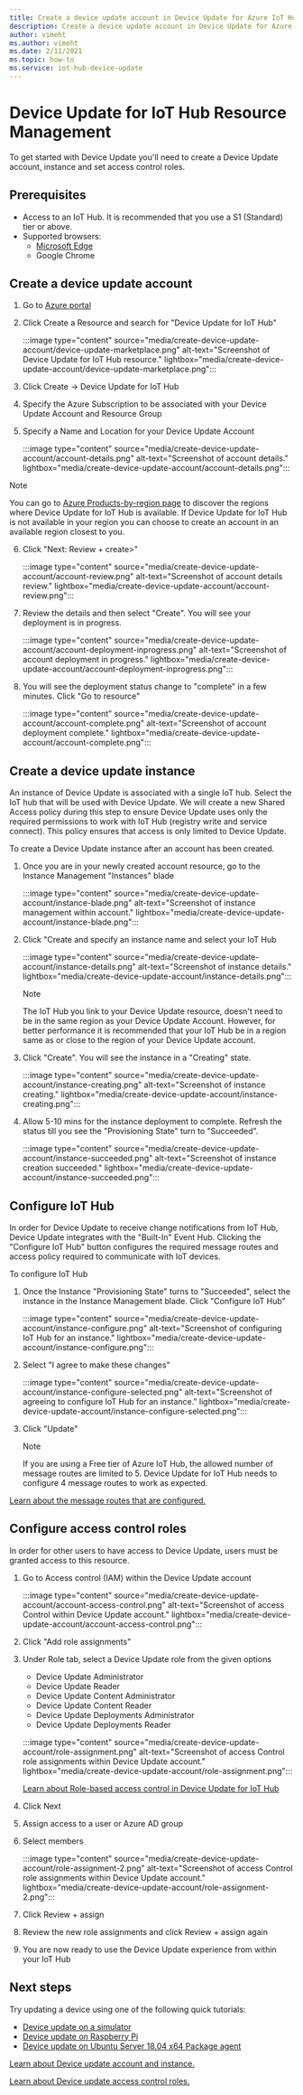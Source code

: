 ```yaml
---
title: Create a device update account in Device Update for Azure IoT Hub | Microsoft Docs
description: Create a device update account in Device Update for Azure IoT Hub.
author: vimeht
ms.author: vimeht
ms.date: 2/11/2021
ms.topic: how-to
ms.service: iot-hub-device-update
---
```


# Device Update for IoT Hub Resource Management

To get started with Device Update you'll need to create a Device Update account, instance and set access control roles. 

## Prerequisites

* Access to an IoT Hub. It is recommended that you use a S1 (Standard) tier or above. 
* Supported browsers:
  * [Microsoft Edge](https://www.microsoft.com/edge)
  * Google Chrome

## Create a device update account

1. Go to [Azure portal](https://portal.azure.com)

2. Click Create a Resource and search for "Device Update for IoT Hub"

   :::image type="content" source="media/create-device-update-account/device-update-marketplace.png" alt-text="Screenshot of Device Update for IoT Hub resource." lightbox="media/create-device-update-account/device-update-marketplace.png":::

3. Click Create -> Device Update for IoT Hub

4. Specify the Azure Subscription to be associated with your Device Update Account and Resource Group

5. Specify a Name and Location for your Device Update Account

   :::image type="content" source="media/create-device-update-account/account-details.png" alt-text="Screenshot of account details." lightbox="media/create-device-update-account/account-details.png":::

 > [!NOTE]
 > You can go to [Azure Products-by-region page](https://azure.microsoft.com/global-infrastructure/services/?products=iot-hub) to discover the regions where Device Update for IoT Hub is available. If Device Update for IoT Hub is not available in your region you can choose to create an account in an available region closest to you. 

6. Click "Next: Review + create>"

   :::image type="content" source="media/create-device-update-account/account-review.png" alt-text="Screenshot of account details review." lightbox="media/create-device-update-account/account-review.png":::

7. Review the details and then select "Create". You will see your deployment is in progress. 

   :::image type="content" source="media/create-device-update-account/account-deployment-inprogress.png" alt-text="Screenshot of account deployment in progress." lightbox="media/create-device-update-account/account-deployment-inprogress.png":::

8. You will see the deployment status change to "complete" in a few minutes. Click "Go to resource"

   :::image type="content" source="media/create-device-update-account/account-complete.png" alt-text="Screenshot of account deployment complete." lightbox="media/create-device-update-account/account-complete.png":::

## Create a device update instance 

An instance of Device Update is associated with a single IoT hub. Select the IoT hub that will be used with Device Update. We will create a new Shared Access policy during this step to ensure Device Update uses only the required permissions to work with IoT Hub (registry write and service connect). This policy ensures that access is only limited to Device Update.

To create a Device Update instance after an account has been created.

1. Once you are in your newly created account resource, go to the Instance Management "Instances" blade

   :::image type="content" source="media/create-device-update-account/instance-blade.png" alt-text="Screenshot of instance management within account." lightbox="media/create-device-update-account/instance-blade.png":::

2. Click "Create and specify an instance name and select your IoT Hub

   :::image type="content" source="media/create-device-update-account/instance-details.png" alt-text="Screenshot of instance details." lightbox="media/create-device-update-account/instance-details.png":::

   > [!NOTE] 
   > The IoT Hub you link to your Device Update resource, doesn't need to be in the same region as your Device Update Account. However, for better performance it is recommended that your IoT Hub be in a region same as or close to the region of your Device Update account. 

3. Click "Create". You will see the instance in a "Creating" state. 

   :::image type="content" source="media/create-device-update-account/instance-creating.png" alt-text="Screenshot of instance creating." lightbox="media/create-device-update-account/instance-creating.png":::

4. Allow 5-10 mins for the instance deployment to complete. Refresh the status till you see the "Provisioning State" turn to "Succeeded".

   :::image type="content" source="media/create-device-update-account/instance-succeeded.png" alt-text="Screenshot of instance creation succeeded." lightbox="media/create-device-update-account/instance-succeeded.png":::

## Configure IoT Hub 

In order for Device Update to receive change notifications from IoT Hub, Device Update integrates with the "Built-In" Event Hub. Clicking the "Configure IoT Hub" button configures the required message routes and access policy required to communicate with IoT devices. 

To configure IoT Hub

1. Once the Instance "Provisioning State" turns to "Succeeded", select the instance in the Instance Management blade. Click "Configure IoT Hub"

   :::image type="content" source="media/create-device-update-account/instance-configure.png" alt-text="Screenshot of configuring IoT Hub for an instance." lightbox="media/create-device-update-account/instance-configure.png":::

2. Select "I agree to make these changes"

   :::image type="content" source="media/create-device-update-account/instance-configure-selected.png" alt-text="Screenshot of agreeing to configure IoT Hub for an instance." lightbox="media/create-device-update-account/instance-configure-selected.png":::

3. Click "Update"

   > [!NOTE] 
   > If you are using a Free tier of Azure IoT Hub, the allowed number of message routes are limited to 5. Device Update for IoT Hub needs to configure 4 message routes to work as expected. 

[Learn  about the message routes that are configured.](device-update-resources.md) 


## Configure access control roles

In order for other users to have access to Device Update, users must be granted access to this resource. 

1. Go to Access control (IAM) within the Device Update account

   :::image type="content" source="media/create-device-update-account/account-access-control.png" alt-text="Screenshot of access Control within Device Update account." lightbox="media/create-device-update-account/account-access-control.png":::

2. Click "Add role assignments"

3. Under Role tab, select a Device Update role from the given options
     - Device Update Administrator
     - Device Update Reader
     - Device Update Content Administrator
     - Device Update Content Reader
     - Device Update Deployments Administrator
     - Device Update Deployments Reader
     
   :::image type="content" source="media/create-device-update-account/role-assignment.png" alt-text="Screenshot of access Control role assignments within Device Update account." lightbox="media/create-device-update-account/role-assignment.png":::
    
    [Learn about Role-based access control in Device Update for IoT Hub](device-update-control-access.md) 
    
4. Click Next
5. Assign access to a user or Azure AD group
6. Select members
   
   :::image type="content" source="media/create-device-update-account/role-assignment-2.png" alt-text="Screenshot of access Control role assignments within Device Update account." lightbox="media/create-device-update-account/role-assignment-2.png":::

6. Click Review + assign
7. Review the new role assignments and click Review + assign again
8. You are now ready to use the Device Update experience from within your IoT Hub

## Next steps

Try updating a device using one of the following quick tutorials:

 - [Device update on a simulator](device-update-simulator.md)
 - [Device update on Raspberry Pi](device-update-raspberry-pi.md)
 - [Device update on Ubuntu Server 18.04 x64 Package agent](device-update-ubuntu-agent.md)

[Learn about Device update account and instance.](device-update-resources.md) 

[Learn about Device update access control roles. ](device-update-control-access.md) 

